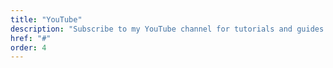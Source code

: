 ```yaml
---
title: "YouTube"
description: "Subscribe to my YouTube channel for tutorials and guides."
href: "#"
order: 4
--- 
```

